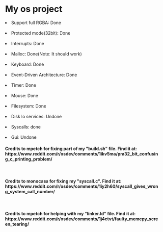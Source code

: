 <h1>My os project</h1>

<li>Support full RGBA: Done</li><br>
<li>Protected mode(32bit): Done</li><br>
<li>Interrupts: Done</li><br>
<li>Malloc: Done(Note: It should work)</li><br>
<li>Keyboard: Done</li><br>
<li>Event-Driven Architecture: Done</li><br>
<li>Timer: Done</li><br>
<li>Mouse: Done</li><br>
<li>Filesystem: Done</li><br>
<li>Disk Io services: Undone</li><br>
<li>Syscalls: done</li><br>
<li>Gui: Undone</li>

<h4>Credits to mpetch for fixing part of my "build.sh" file. Find it at: https://www.reddit.com/r/osdev/comments/1ikv5ma/pm32_bit_confusing_c_printing_problem/</h4><br>
<h4>Credits to monocasa for fixing my "syscall.c". Find it at: https://www.reddit.com/r/osdev/comments/1iy2h60/syscall_gives_wrong_system_call_number/</h4><br>
<h4>Credits to mpetch for helping with my "linker.ld" file. Find it at: https://www.reddit.com/r/osdev/comments/1j4ctvt/faulty_memcpy_screen_tearing/</h4><br>
